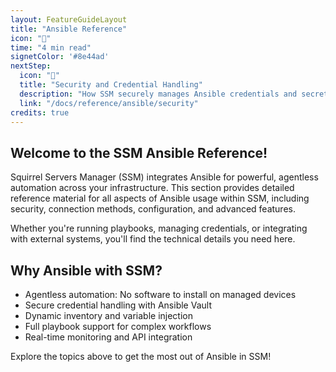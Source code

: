 ```yaml
---
layout: FeatureGuideLayout
title: "Ansible Reference"
icon: "📜"
time: "4 min read"
signetColor: '#8e44ad'
nextStep:
  icon: "🔐"
  title: "Security and Credential Handling"
  description: "How SSM securely manages Ansible credentials and secrets."
  link: "/docs/reference/ansible/security"
credits: true
---
```


## Welcome to the SSM Ansible Reference!

Squirrel Servers Manager (SSM) integrates Ansible for powerful, agentless automation across your infrastructure. This section provides detailed reference material for all aspects of Ansible usage within SSM, including security, connection methods, configuration, and advanced features.

Whether you're running playbooks, managing credentials, or integrating with external systems, you'll find the technical details you need here.

<FeatureGrid>
  <FeatureCard
    icon="🔐"
    title="Security and Credential Handling"
    description="How SSM securely manages Ansible credentials and secrets."
    link="/docs/reference/ansible/security"
  />
  <FeatureCard
    icon="🔗"
    title="Connection Methods"
    description="Supported connection types and how SSM connects to devices."
    link="/docs/reference/ansible/connection-methods"
  />
  <FeatureCard
    icon="⚙️"
    title="Configuration"
    description="Reference for all Ansible configuration options in SSM."
    link="/docs/reference/ansible/configuration"
  />
  <FeatureCard
    icon="📜"
    title="Built-in Playbooks"
    description="Explore the playbooks included with SSM."
    link="/docs/reference/ansible/built-in-playbooks"
  />
  <FeatureCard
    icon="🔢"
    title="Variable Management"
    description="How SSM manages and injects variables into Ansible runs."
    link="/docs/reference/ansible/variable-management"
  />
  <FeatureCard
    icon="📈"
    title="API and Monitoring"
    description="APIs and monitoring features for Ansible automation."
    link="/docs/reference/ansible/api-and-monitoring"
  />
</FeatureGrid>

## Why Ansible with SSM?

- Agentless automation: No software to install on managed devices
- Secure credential handling with Ansible Vault
- Dynamic inventory and variable injection
- Full playbook support for complex workflows
- Real-time monitoring and API integration

Explore the topics above to get the most out of Ansible in SSM! 